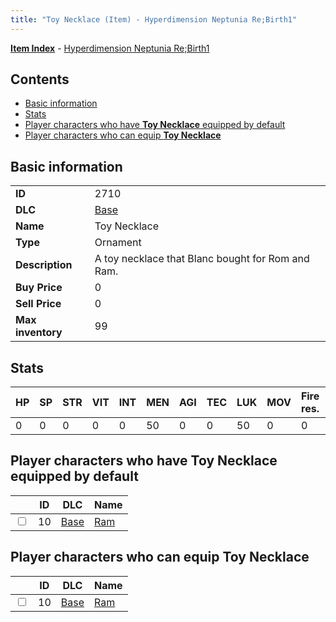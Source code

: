 ```yaml
---
title: "Toy Necklace (Item) - Hyperdimension Neptunia Re;Birth1"
---
```


[**Item Index**](/neptunia/rb1/item/index.html) - [Hyperdimension Neptunia Re;Birth1](/neptunia/rb1)

## Contents

- [Basic information](#basic-information)
- [Stats](#stats)
- [Player characters who have **Toy Necklace** equipped by default](#player-characters-who-have-toy-necklace-equipped-by-default)
- [Player characters who can equip **Toy Necklace**](#player-characters-who-can-equip-toy-necklace)

## Basic information

|   |   |
| -- | -- |
| **ID** | 2710 |
| **DLC** | [Base](/neptunia/rb1/dlc/1-base.html) |
| **Name** | Toy Necklace |
| **Type** | Ornament |
| **Description** | A toy necklace that Blanc bought for Rom and Ram. |
| **Buy Price** | 0 |
| **Sell Price** | 0 |
| **Max inventory** | 99 |

## Stats

| HP | SP | STR | VIT | INT | MEN | AGI | TEC | LUK | MOV | Fire res. | Ice res. | Wind res. | Lightning res. |
| -- | -- | --- | --- | --- | --- | --- | --- | --- | --- | --------- | -------- | --------- | -------------- |
| 0 | 0 | 0 | 0 | 0 | 50 | 0 | 0 | 50 | 0 | 0 | 0 | 0 | 0 |

## Player characters who have **Toy Necklace** equipped by default

|    | ID | DLC | Name |
| -- | -- | --- | ---- |
| <input type="checkbox" id="rb1-player-1-10" class="trackbox" /> | 10 | [Base](/neptunia/rb1/dlc/1-base.html) | [Ram](/neptunia/rb1/player/1-10-ram.html) |

## Player characters who can equip **Toy Necklace**

|    | ID | DLC | Name |
| -- | -- | --- | ---- |
| <input type="checkbox" id="rb1-player-1-10" class="trackbox" /> | 10 | [Base](/neptunia/rb1/dlc/1-base.html) | [Ram](/neptunia/rb1/player/1-10-ram.html) |
